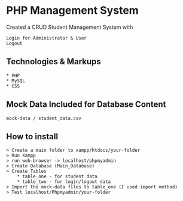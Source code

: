# PHP Management System

Created a CRUD Student Management System with

```
Login for Administrator & User
Logout
```

## Technologies & Markups
```
* PHP
* MySQL
* CSS
```

## Mock Data Included for Database Content
```
mock-data / student_data.csv
```

## How to install
```
> Create a main folder to xampp/htdocs/your-folder
> Run Xampp
> run web-browser -> localhost/phpmyadmin
> Create Database (Main_Database)
> Create Tables
    * table_one - for student data
    * table_two - for login/logout data
> Import the mock-data files to table_one (I used import method)
> Test localhost/Phpmyadmin/your-folder
```